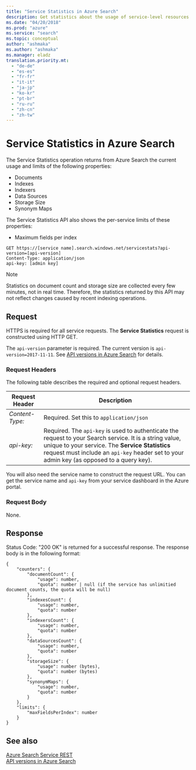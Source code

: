 ```yaml
---
title: "Service Statistics in Azure Search"
description: Get statistics about the usage of service-level resources in your Azure Search service
ms.date: "04/20/2018"
ms.prod: "azure"
ms.service: "search"
ms.topic: conceptual
author: "ashmaka"
ms.author: "ashmaka"
ms.manager: eladz
translation.priority.mt:
  - "de-de"
  - "es-es"
  - "fr-fr"
  - "it-it"
  - "ja-jp"
  - "ko-kr"
  - "pt-br"
  - "ru-ru"
  - "zh-cn"
  - "zh-tw"
---
```

# Service Statistics in Azure Search
The Service Statistics operation returns from Azure Search the current usage and limits of the following properties:
* Documents
* Indexes
* Indexers
* Data Sources
* Storage Size
* Synonym Maps

The Service Statistics API also shows the per-service limits of these properties:
* Maximum fields per index

```  
GET https://[service name].search.windows.net/servicestats?api-version=[api-version]
Content-Type: application/json  
api-key: [admin key]  
```  

> [!NOTE]  
>  Statistics on document count and storage size are collected every few minutes, not in real time. Therefore, the statistics returned by this API may not reflect changes caused by recent indexing operations.

## Request  
 HTTPS is required for all service requests. The **Service Statistics** request is constructed using HTTP GET.

 The `api-version` parameter is required. The current version is `api-version=2017-11-11`. See [API versions in Azure Search](https://docs.microsoft.com/azure/search/search-api-versions) for details.  

### Request Headers  
 The following table describes the required and optional request headers.  

|Request Header|Description|  
|--------------------|-----------------|  
|*Content-Type:*|Required. Set this to `application/json`|  
|*api-key:*|Required. The `api-key` is used to authenticate the request to your Search service. It is a string value, unique to your service. The **Service Statistics** request must include an `api-key` header set to your admin key (as opposed to a query key).|  

 You will also need the service name to construct the request URL. You can get the service name and `api-key` from your service dashboard in the Azure portal.

### Request Body  
 None.  

## Response  
 Status Code: "200 OK" is returned for a successful response. The response body is in the following format:  

```  
{
    "counters": {
        "documentCount": {
            "usage": number,
            "quota": number | null (if the service has unlimitied document counts, the quota will be null)
        },
        "indexesCount": {
            "usage": number,
            "quota": number
        },
        "indexersCount": {
            "usage": number,
            "quota": number
        },
        "dataSourcesCount": {
            "usage": number,
            "quota": number
        },
        "storageSize": {
            "usage": number (bytes),
            "quota": number (bytes) 
        },
        "synonymMaps": {
            "usage": number,
            "quota": number
        }
    },
    "limits": {
        "maxFieldsPerIndex": number
    }
}
```  

## See also  
 [Azure Search Service REST](index.md)   
 [API versions in Azure Search](https://docs.microsoft.com/azure/search/search-api-versions)